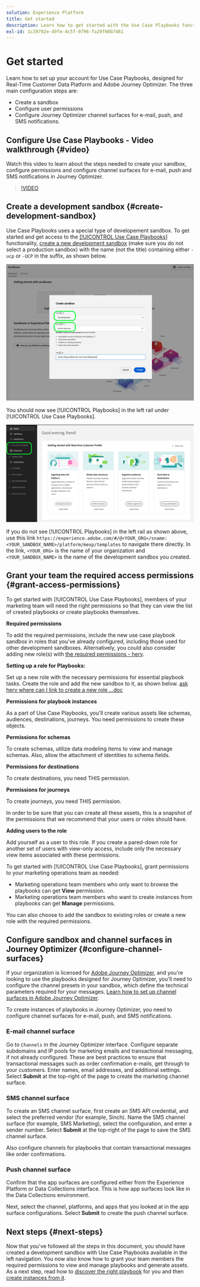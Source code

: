 ```yaml
---
solution: Experience Platform
title: Get started
description: Learn how to get started with the Use Case Playbooks functionality.
exl-id: 1c39792e-49fe-4c5f-9796-fa29f60b7461
---
```


# Get started

Learn how to set up your account for Use Case Playbooks, designed for Real-Time Customer Data Platform and Adobe Journey Optimizer. The three main configuration steps are: 

* Create a sandbox 
* Configure user permissions
* Configure Journey Optimizer channel surfaces for e-mail, push, and SMS notifications.

## Configure Use Case Playbooks - Video walkthrough {#video}

Watch this video to learn about the steps needed to create your sandbox, configure permissions and configure channel surfaces for e-mail, push and SMS notifications in Journey Optimizer.

>[!VIDEO](https://video.tv.adobe.com/v/3426987?learn=on)

## Create a development sandbox {#create-development-sandbox}

Use Case Playbooks uses a special type of developement sandbox. To get started and get access to the [[!UICONTROL Use Case Playbooks]](/help/use-case-playbooks/playbooks/overview.md) functionality, [create a new development sandbox](/help/sandboxes/ui/user-guide.md#create) (make sure you do not select a production sandbox) with the name (not the title) containing either `-ucp` or `-UCP` in the suffix, as shown below.

![Create a development sandbox for use case playbooks](/help/use-case-playbooks/assets/playbooks/get-started/create-sandbox-ucp.png)

You should now see [!UICONTROL Playbooks] in the left rail under [!UICONTROL Use Case Playbooks].

![Use Case Playbooks in the UI after creating sandbox.](/help/use-case-playbooks/assets/playbooks/get-started/ucp-sandbox-in-ui.png)

If you do not see [!UICONTROL Playbooks] in the left rail as shown above, use this link `https://experience.adobe.com/#/@<YOUR_ORG>/sname:<YOUR_SANDBOX_NAME>/platform/mexp/templates` to navigate there directly. In the link, `<YOUR_ORG>` is the name of your organization and `<YOUR_SANDBOX_NAME>` is the name of the development sandbox you created. 

## Grant your team the required access permissions {#grant-access-permissions}

To get started with [!UICONTROL Use Case Playbooks], members of your marketing team will need the right permissions so that they can view the list of created playbooks or create playbooks themselves. 

**Required permissions**

To add the required permissions, include the new use case playbook sandbox in roles that you've already configured, including those used for other development sandboxes. Alternatively, you could also consider adding new role(s) with [the required permissions - herv]().

<!-- ![Required permissions](/help/use-case-playbooks/assets/playbooks/get-started/.png) -->

**Setting up a role for Playbooks:**

Set up a new role with the necessary permissions for essential playbook tasks. Create the role and add the new sandbox to it, as shown below. [ask herv where can I link to create a new role ...doc]()

<!-- ![Create a role and add it to the Sandbox](/help/use-case-playbooks/assets/playbooks/get-started/.png) -->

**Permissions for playbook instances**

As a part of Use Case Playbooks, you'll create various assets like schemas, audiences, destinations, journeys. You need permissions to create these objects.

**Permissions for schemas**

To create schemas, utilize data modeling items to view and manage schemas. Also, allow the attachment of identities to schema fields.

**Permissions for destinations**

To create destinations, you need THIS permission.

**Permissions for journeys**

To create journeys, you need THIS permission.

In order to be sure that you can create all these assets, this is a snapshot of the permissions that we recommend that your users or roles should have. 

<!-- ![Snapshot of all the permission items needed to create all instances of the playbooks](/help/use-case-playbooks/assets/playbooks/get-started/.png) -->

**Adding users to the role**

Add yourself as a user to this role. If you create a pared-down role for another set of users with view-only access, include only the necessary view items associated with these permissions.

To get started with [!UICONTROL Use Case Playbooks], grant permissions to your marketing operations team as needed:

* Marketing operations team members who only want to browse the playbooks can get **View** permission.
* Marketing operations team members who want to create instances from playbooks can get **Manage** permissions.

You can also choose to add the sandbox to existing roles or create a new role with the required permissions.

## Configure sandbox and channel surfaces in Journey Optimizer {#configure-channel-surfaces}

If your organization is licensed for [Adobe Journey Optimizer](https://experienceleague.adobe.com/docs/journey-optimizer/using/ajo-home.html), and you're looking to use the playbooks designed for Journey Optimizer, you'll need to configure the channel presets in your sandbox, which define the technical parameters required for your messages. [Learn how to set up channel surfaces in Adobe Journey Optimizer](https://experienceleague.adobe.com/docs/journey-optimizer/using/configuration/channel-surfaces.html).

To create instances of playbooks in Journey Optimizer, you need to configure channel surfaces for e-mail, push, and SMS notifications. 

### E-mail channel surface

Go to `Channels` in the Journey Optimizer interface. Configure separate subdomains and IP pools for marketing emails and transactional messaging, if not already configured. These are best practices to ensure that transactional messages such as order confirmation e-mails, get through to your customers. Enter names, email addresses, and additional settings. Select **Submit** at the top-right of the page to create the marketing channel surface.

### SMS channel surface

To create an SMS channel surface, first create an SMS API credential, and select the preferred vendor (for example, Sinch). Name the SMS channel surface (for example, SMS Marketing), select the configuration, and enter a sender number. Select **Submit** at the top-right of the page to save the SMS channel surface.

Also configure channels for playbooks that contain transactional messages like order confirmations.

### Push channel surface

Confirm that the app surfaces are configured either from the Experience Platform or Data Collections interface. This is how app surfaces look like in the Data Collections environment. 

<!-- ![App surfaces in Data collections](/help/use-case-playbooks/assets/playbooks/get-started/.png) -->

Next, select the channel, platforms, and apps that you looked at in the app surface configurations. Select **Submit** to create the push channel surface.

## Next steps {#next-steps}

Now that you've followed all the steps in this document, you should have created a development sandbox with Use Case Playbooks available in the left navigation. You now also know how to grant your team members the required permissions to view and manage playbooks and generate assets. As a next step, read how to [discover the right playbook](/help/use-case-playbooks/playbooks/discover.md) for you and then [create instances from it](/help/use-case-playbooks/playbooks/create-share-reuse.md).